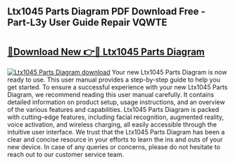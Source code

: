 ## Ltx1045 Parts Diagram PDF Download Free - Part-L3y User Guide Repair VQWTE

# <h2><a href="http://dfjfyv.blite.top/?on=Ltx1045+Parts+Diagram">🔗Download New 👉🔴 Ltx1045 Parts Diagram</a></h2>

[![Ltx1045 Parts Diagram download](https://i.imgur.com/lujVjoI.png)](http://dfjfyv.blite.top/?on=Ltx1045+Parts+Diagram)
Your new Ltx1045 Parts Diagram is now ready to use. This user manual provides a step-by-step guide to help you get started. To ensure a successful experience with your new Ltx1045 Parts Diagram, we recommend reading this user manual carefully. It contains detailed information on product setup, usage instructions, and an overview of the various features and capabilities. Ltx1045 Parts Diagram is packed with cutting-edge features, including facial recognition, augmented reality, voice activation, and wireless charging, all easily accessible through the intuitive user interface. We trust that the Ltx1045 Parts Diagram has been a clear and concise resource in your efforts to learn the ins and outs of your new device. In case of any queries or concerns, please do not hesitate to reach out to our customer service team.
